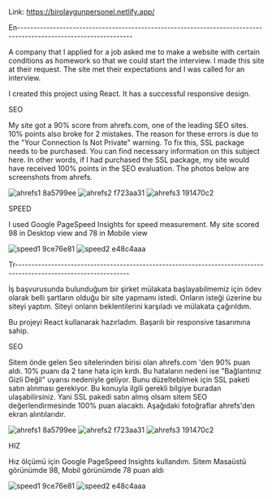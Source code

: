 Link: https://birolaygunpersonel.netlify.app/

En-----------------------------------------------------------------------------------------------------------------

A company that I applied for a job asked me to make a website with certain conditions as homework so that we could start the interview. I made this site at their request. The site met their expectations and I was called for an interview.

I created this project using React. It has a successful responsive design.

SEO

My site got a 90% score from ahrefs.com, one of the leading SEO sites. 10% points also broke for 2 mistakes. The reason for these errors is due to the "Your Connection Is Not Private" warning. To fix this, SSL package needs to be purchased. You can find necessary information on this subject here. In other words, if I had purchased the SSL package, my site would have received 100% points in the SEO evaluation. The photos below are screenshots from ahrefs.

![ahrefs1 8a5799ee](https://user-images.githubusercontent.com/82452663/148701808-61fe32f2-60e5-429a-acf3-065fe627cf81.png)
![ahrefs2 f723aa31](https://user-images.githubusercontent.com/82452663/148701810-46fa1b55-cc00-4e38-9e43-0dd33eae5443.png)
![ahrefs3 191470c2](https://user-images.githubusercontent.com/82452663/148701813-485cb06e-86f0-4e85-9572-b13ee6f48e1a.png)

SPEED

I used Google PageSpeed ​​Insights for speed measurement. My site scored 98 in Desktop view and 78 in Mobile view

![speed1 9ce76e81](https://user-images.githubusercontent.com/82452663/148701824-01bbfa9a-507d-4eaf-9b73-3aeb0795d1c9.png)
![speed2 e48c4aaa](https://user-images.githubusercontent.com/82452663/148701828-c291372a-c0dc-4d1c-947e-8223f325e322.png)

Tr-----------------------------------------------------------------------------------------------------------------

İş başvurusunda bulunduğum bir şirket mülakata başlayabilmemiz için ödev olarak belli şartların olduğu bir site yapmamı istedi. Onların isteği üzerine bu siteyi yaptım. Siteyi onların beklentilerini karşıladı ve mülakata çağırıldım.

Bu projeyi React kullanarak hazırladım. Başarılı bir responsive tasarımına sahip.

SEO

Sitem önde gelen Seo sitelerinden birisi olan ahrefs.com 'den 90% puan aldı. 10% puanı da 2 tane hata için kırdı. Bu hataların nedeni ise "Bağlantınız Gizli Değil" uyarısı nedeniyle geliyor. Bunu düzeltebilmek için SSL paketi satın alınması gerekiyor. Bu konuyla ilgili gerekli bilgiye buradan ulaşabilirsiniz. Yani SSL pakedi satın almış olsam sitem SEO değerlendirmesinde 100% puan alacaktı. Aşağıdaki fotoğraflar ahrefs'den ekran alıntılarıdır.

![ahrefs1 8a5799ee](https://user-images.githubusercontent.com/82452663/148701808-61fe32f2-60e5-429a-acf3-065fe627cf81.png)
![ahrefs2 f723aa31](https://user-images.githubusercontent.com/82452663/148701810-46fa1b55-cc00-4e38-9e43-0dd33eae5443.png)
![ahrefs3 191470c2](https://user-images.githubusercontent.com/82452663/148701813-485cb06e-86f0-4e85-9572-b13ee6f48e1a.png)

HIZ

Hız ölçümü için Google PageSpeed Insights kullandım. Sitem Masaüstü görünümde 98, Mobil görünümde 78 puan aldı

![speed1 9ce76e81](https://user-images.githubusercontent.com/82452663/148701824-01bbfa9a-507d-4eaf-9b73-3aeb0795d1c9.png)
![speed2 e48c4aaa](https://user-images.githubusercontent.com/82452663/148701828-c291372a-c0dc-4d1c-947e-8223f325e322.png)
